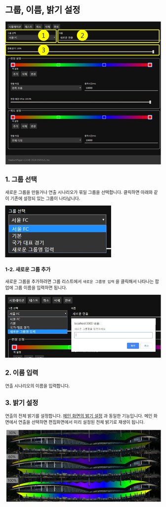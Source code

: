 # 그룹, 이름, 밝기 설정
![그룹 이름 밝기 설정](../image/set/group_name_bright.jpg)

## 1. 그룹 선택
새로운 그룹을 만들거나 연출 시나리오가 묶일 그룹을 선택합니다.
클릭하면 아래와 같이 기존에 설정되 있는 그룹이 나타납니다.

![그룹 설정](../image/set/group.jpg)

### 1-2. 새로운 그룹 추가 
새로운 그룹을 추가하려면 그룹 리스트에서 `새로운 그룹명 입력` 을 클릭해서 나타나는 팝업에 그룹 이름을 입력하면 됩니다.

![새로운 그룹 설정](../image/set/new_group.jpg)

## 2. 이름 입력
연출 시나리오의 이름을 입력합니다.

## 3. 밝기 설정
연출의 전체 밝기를 설정합니다.
[메인 화면의 밝기 설정](../main/control/basic.md#2-%EC%A0%84%EC%B2%B4-%EB%B0%9D%EA%B8%B0-%EC%A0%9C%EC%96%B4) 과 동일한 기능입니다.
메인 화면에서 연출을 선택하면 편집화면에서 미리 설정된 전체 밝기로 재생이 됩니다.

![밝기 제어](../image/set/전체밝기.png)
